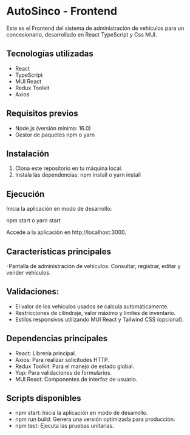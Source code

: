 # AutoSinco - Frontend

Este es el Frontend del sistema de administración de vehículos para un concesionario, desarrollado en React TypeScript y Css MUI.

## Tecnologías utilizadas
- React
- TypeScript
- MUI React
- Redux Toolkit
- Axios

## Requisitos previos

- Node.js (versión mínima: 16.0)
- Gestor de paquetes npm o yarn

## Instalación

1. Clona este repositorio en tu máquina local.
2. Instala las dependencias:
  npm install  o yarn install

## Ejecución
Inicia la aplicación en modo de desarrollo:

npm start o yarn start

Accede a la aplicación en http://localhost:3000.

## Características principales
-Pantalla de administración de vehículos: Consultar, registrar, editar y vender vehículos.

## Validaciones:
- El valor de los vehículos usados se calcula automáticamente.
- Restricciones de cilindraje, valor máximo y límites de inventario.
- Estilos responsivos utilizando MUI React y Tailwind CSS (opcional).
## Dependencias principales
- React: Librería principal.
- Axios: Para realizar solicitudes HTTP.
- Redux Toolkit: Para el manejo de estado global.
- Yup: Para validaciones de formularios.
- MUI React: Componentes de interfaz de usuario.
## Scripts disponibles

- npm start: Inicia la aplicación en modo de desarrollo.
- npm run build: Genera una versión optimizada para producción.
- npm test: Ejecuta las pruebas unitarias.
